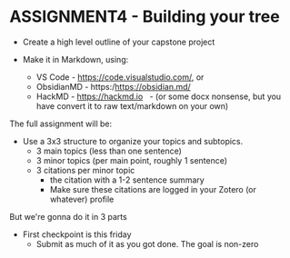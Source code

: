 # ASSIGNMENT4 - Building your tree

- Create a high level outline of your capstone project

- Make it in Markdown, using:
  - VS Code - https://code.visualstudio.com/, or 
  - ObsidianMD -  https:/https://obsidian.md/   
  - HackMD - https://hackmd.io
  - (or some docx nonsense, but you have convert it to raw text/markdown on your own)
 

The full assignment will be:

- Use a 3x3 structure to organize your topics and subtopics.
  - 3 main topics (less than one sentence)
  - 3 minor topics (per main point, roughly 1 sentence)
  - 3 citations per minor topic
    - the citation with a 1-2 sentence summary 
    - Make sure these citations are logged in your Zotero (or whatever) profile

But we're gonna do it in 3 parts

- First checkpoint is this friday 
  - Submit as much of it as you got done. The goal is non-zero



